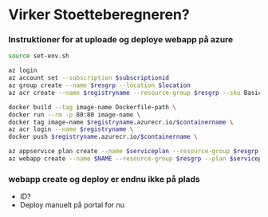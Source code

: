 # Virker Stoetteberegneren?

### Instruktioner for at uploade og deploye webapp på azure

```bash
source set-env.sh

az login
az account set --subscription $subscriptionid
az group create --name $resgrp --location $location
az acr create --name $registryname --resource-group $resgrp --sku Basic --admin-enabled true

docker build --tag image-name Dockerfile-path \
docker run --rm -p 80:80 image-name \
docker tag image-name $registryname.azurecr.io/$containername \
az acr login --name $registryname \
docker push $registryname.azurecr.io/$containername \

az appservice plan create --name $serviceplan --resource-group $resgrp --sku B1 --location $location
az webapp create --name $NAME --resource-group $resgrp --plan $serviceplan 
```

### webapp create og deploy er endnu ikke på plads
- ID?
- Deploy manuelt på portal for nu 
